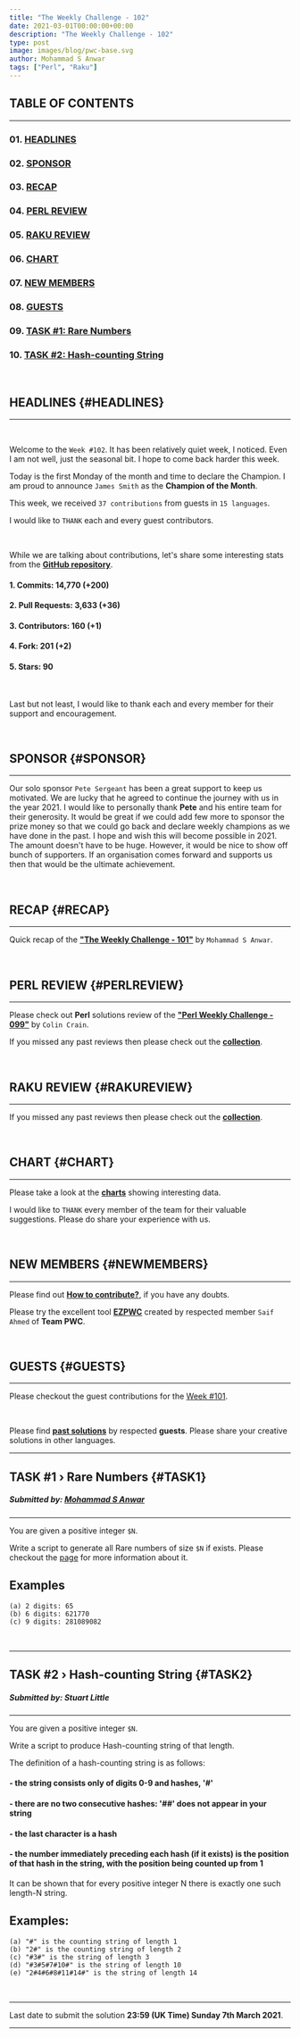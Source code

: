 ```yaml
---
title: "The Weekly Challenge - 102"
date: 2021-03-01T00:00:00+00:00
description: "The Weekly Challenge - 102"
type: post
image: images/blog/pwc-base.svg
author: Mohammad S Anwar
tags: ["Perl", "Raku"]
---
```


## TABLE OF CONTENTS
***

### 01. [HEADLINES](#HEADLINES)
### 02. [SPONSOR](#SPONSOR)
### 03. [RECAP](#RECAP)
### 04. [PERL REVIEW](#PERLREVIEW)
### 05. [RAKU REVIEW](#RAKUREVIEW)
### 06. [CHART](#CHART)
### 07. [NEW MEMBERS](#NEWMEMBERS)
### 08. [GUESTS](#GUESTS)
### 09. [TASK #1: Rare Numbers](#TASK1)
### 10. [TASK #2: Hash-counting String](#TASK2)

<br>

## HEADLINES {#HEADLINES}
***
<br>

Welcome to the `Week #102`. It has been relatively quiet week, I noticed. Even I am not well, just the seasonal bit. I hope to come back harder this week.

Today is the first Monday of the month and time to declare the Champion. I am proud to announce `James Smith` as the **Champion of the Month**.

This week, we received `37 contributions` from guests in `15 languages`.

I would like to `THANK` each and every guest contributors.

<br>

While we are talking about contributions, let's share some interesting stats from the [**GitHub repository**](https://github.com/manwar/perlweeklychallenge-club).

#### 1. Commits: 14,770 (+200)
#### 2. Pull Requests: 3,633 (+36)
#### 3. Contributors: 160 (+1)
#### 4. Fork: 201 (+2)
#### 5. Stars: 90

<br>

Last but not least, I would like to thank each and every member for their support and encouragement.

<br>

## SPONSOR {#SPONSOR}
***

Our solo sponsor `Pete Sergeant` has been a great support to keep us motivated. We are lucky that he agreed to continue the journey with us in the year 2021. I would like to personally thank **Pete** and his entire team for their generosity. It would be great if we could add few more to sponsor the prize money so that we could go back and declare weekly champions as we have done in the past. I hope and wish this will become possible in 2021. The amount doesn't have to be huge. However, it would be nice to show off bunch of supporters. If an organisation comes forward and supports us then that would be the ultimate achievement.

<br>

## RECAP {#RECAP}
***

Quick recap of the [**"The Weekly Challenge - 101"**](/blog/recap-challenge-101) by `Mohammad S Anwar`.

<br>

## PERL REVIEW {#PERLREVIEW}
***

Please check out **Perl** solutions review of the **["Perl Weekly Challenge - 099"](/blog/review-challenge-099)** by `Colin Crain`.

If you missed any past reviews then please check out the [**collection**](/p5-reviews).

<br>

## RAKU REVIEW {#RAKUREVIEW}
***

If you missed any past reviews then please check out the [**collection**](/p6-reviews).

<br>

## CHART {#CHART}
***

Please take a look at the [**charts**](/chart) showing interesting data.

I would like to `THANK` every member of the team for their valuable suggestions. Please do share your experience with us.

<br>

## NEW MEMBERS {#NEWMEMBERS}

***

Please find out [**How to contribute?**](/blog/how-to-contribute), if you have any doubts.

Please try the excellent tool [**EZPWC**](https://github.com/saiftynet/EZPWC) created by respected member `Saif Ahmed` of **Team PWC**.

<br>

## GUESTS {#GUESTS}

***

Please checkout the guest contributions for the [Week #101](https://perlweeklychallenge.org/blog/guest-contribution/#101).

<br>

Please find [**past solutions**](/blog/guest-contribution) by respected **guests**. Please share your creative solutions in other languages.

***
## TASK #1 › Rare Numbers {#TASK1}
##### **Submitted by:** [Mohammad S Anwar](http://www.manwar.org/)
***

You are given a positive integer `$N`.

Write a script to generate all Rare numbers of size `$N` if exists. Please checkout the [page](http://www.shyamsundergupta.com/rare.htm) for more information about it.

## Examples

    (a) 2 digits: 65
    (b) 6 digits: 621770
    (c) 9 digits: 281089082


<br>

***
## TASK #2 › Hash-counting String {#TASK2}
##### **Submitted by:** Stuart Little
***

You are given a positive integer `$N`.

Write a script to produce Hash-counting string of that length.

The definition of a hash-counting string is as follows:

#### - the string consists only of digits 0-9 and hashes, '#'
#### - there are no two consecutive hashes: '##' does not appear in your string
#### - the last character is a hash
#### - the number immediately preceding each hash (if it exists) is the position of that hash in the string, with the position being counted up from 1

It can be shown that for every positive integer N there is exactly one such length-N string.

## Examples:

    (a) "#" is the counting string of length 1
    (b) "2#" is the counting string of length 2
    (c) "#3#" is the string of length 3
    (d) "#3#5#7#10#" is the string of length 10
    (e) "2#4#6#8#11#14#" is the string of length 14

<br>

***

Last date to submit the solution **23:59 (UK Time) Sunday 7th March 2021**.

***
